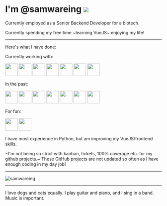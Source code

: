 I'm @samwareing
![](https://visitor-badge.glitch.me/badge?page_id=samwareing.samwareing)
========

Currently employed as a Senior Backend Developer for a biotech.

Currently spending my free time ~learning VueJS~ enjoying my life!

--------

Here's what I have done:

Currently working with:

<code><img height="40" src="https://cdn.jsdelivr.net/gh/devicons/devicon@latest/icons/python/python-original.svg"></code>
<code><img height="40" src="https://cdn.jsdelivr.net/gh/devicons/devicon@latest/icons/fastapi/fastapi-original.svg"></code>
<code><img height="40" src="https://cdn.jsdelivr.net/gh/devicons/devicon@latest/icons/neo4j/neo4j-original-wordmark.svg"></code>
<code><img height="40" src="https://cdn.jsdelivr.net/gh/devicons/devicon@latest/icons/vuejs/vuejs-original.svg"></code>
<code><img height="40" src="https://cdn.jsdelivr.net/gh/devicons/devicon@latest/icons/docker/docker-original.svg"></code>
<code><img height="40" src="https://cdn.jsdelivr.net/gh/devicons/devicon@latest/icons/git/git-original.svg"></code>
<code><img height="40" src="https://cdn.jsdelivr.net/gh/devicons/devicon@latest/icons/postman/postman-original.svg"></code>
          
In the past:

<code><img height="40" src="https://cdn.jsdelivr.net/gh/devicons/devicon@latest/icons/sqlalchemy/sqlalchemy-original.svg"></code>
<code><img height="40" src="https://cdn.jsdelivr.net/gh/devicons/devicon@latest/icons/postgresql/postgresql-original.svg"></code>
<code><img height="40" src="https://cdn.jsdelivr.net/gh/devicons/devicon@latest/icons/html5/html5-original-wordmark.svg"></code>
<code><img height="40" src="https://cdn.jsdelivr.net/gh/devicons/devicon@latest/icons/css3/css3-original-wordmark.svg"></code>
<code><img height="40" src="https://cdn.jsdelivr.net/gh/devicons/devicon@latest/icons/javascript/javascript-original.svg"></code>
<code><img height="40" src="https://cdn.jsdelivr.net/gh/devicons/devicon@latest/icons/cplusplus/cplusplus-original.svg"></code>
<code><img height="40" src="https://cdn.jsdelivr.net/gh/devicons/devicon@latest/icons/php/php-original.svg"></code>          

For fun:

<code><img height="40" src="https://cdn.jsdelivr.net/gh/devicons/devicon@latest/icons/react/react-original.svg"></code>
<code><img height="40" src="https://cdn.jsdelivr.net/gh/devicons/devicon@latest/icons/rust/rust-original.svg"></code>


I have most experience in Python, but am improving my VueJS/frontend skills.

~I'm not being so strict with kanban, tickets, 100% coverage etc. for my github projects.~ These GitHub projects are not updated so often as I have enough coding in my day job!

--------
<img src="https://github-readme-stats.vercel.app/api?username=samwareing&show_icons=true&theme=blue-green" alt="samwareing" />
<!--<img src="https://github-readme-stats.vercel.app/api/top-langs/?username=samwareing&theme=blue-green" alt="samwareing" /> -->
  
--------
  
I love dogs and cats equally. I play guitar and piano, and I sing in a band. Music is important.
